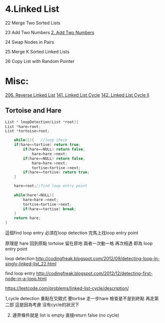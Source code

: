 # 4.Linked List

22 Merge Two Sorted Lists [](/questions/MergeTwoSortedLists.md)

23 Add Two Numbers
[2. Add Two Numbers](/questions/AddTwoNumbers.md)


24 Swap Nodes in Pairs

25 Merge K Sorted Linked Lists

26 Copy List with Random Pointer


# Misc:

[206. Reverse Linked List](/questions/ReverseLinkedList.md)
[141. Linked List Cycle](/questions/LinkedListCycle.md)
[142. Linked List Cycle II](/questions/LinkedListCycle.md)


## Tortoise and Hare
```c
List * loopDetection(List *root){
List *hare=root;
List *tortoise=root;

	while(1){	//loop check
	if(hare==tortise) return true;
    	if(hare==NULL) return false;
    		hare=hare->next;
    	if(hare==NULL) return false;
    		hare=hare->next;
    		tortise=tortise->next;
    	if(hare==tortise) return true;
    }

	hare=root;//find loop entry point
	
	while(hare!=NULL){
		hare=hare->next;
		tortise=tortise->next;
		if(hare==tortise) break;	
	}
	return hare; 
}
```

這個find loop entry
必須在loop detection 完馬上找loop entry point

原理是
hare 回到原點
tortoise 留在原地
兩者一次動一格
再次相遇  即為 loop entry point

loop detection
http://codingfreak.blogspot.com/2012/09/detecting-loop-in-singly-linked-list_22.html

find loop entry
http://codingfreak.blogspot.com/2012/12/detecting-first-node-in-a-loop.html

https://leetcode.com/problems/linked-list-cycle/description/

1,cycle detection 重點在交錯式
要tortise 走一步hare 檢查是不是到終點
再走第二部
這是因為考慮   沒有cycle的狀況下

2. 邊界條件就是 list is empty 直接return false  (no cycle)

